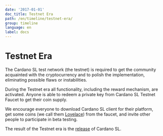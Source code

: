 ```yaml
---
date: '2017-01-01'
doc_title: Testnet Era
path: /en/timeline/testnet-era/
group: timeline
language: en
label: docs
---
```


<!-- Reviewed at 357ac1f7b4a9f1d98ee7f7bee46e874d7356958f -->

# Testnet Era

The Cardano SL test network (the testnet) is required to get the community
acquainted with the cryptocurrency and to polish the implementation, eliminating
possible flaws or instabilities.

During the Testnet era all functionality, including the reward mechanism, are
activated. Anyone is able to redeem a private key from Cardano SL Testnet Faucet
to get their coin supply.

We encourage everyone to download Cardano SL client for their platform, get some
coins (we call them [Lovelace](/glossary/#lovelace)) from the faucet, and invite
other people to participate in beta testing.

The result of the Testnet era is the [release](/timeline/bootstrap) of Cardano SL.
